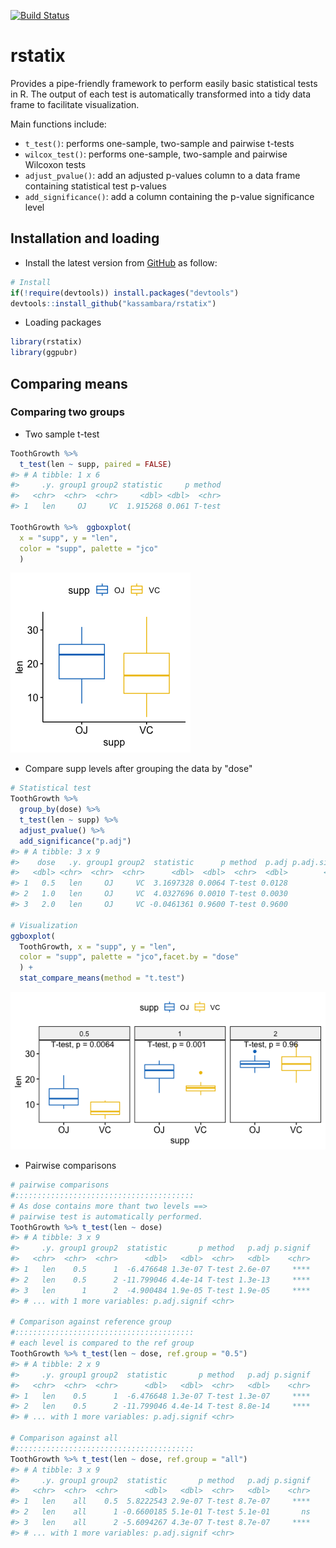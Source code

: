 <!-- README.md is generated from README.Rmd. Please edit that file -->
[![Build Status](https://api.travis-ci.org/kassambara/rstatix.png)](https://travis-ci.org/kassambara/rstatix)

rstatix
=======

Provides a pipe-friendly framework to perform easily basic statistical tests in R. The output of each test is automatically transformed into a tidy data frame to facilitate visualization.

Main functions include:

-   `t_test()`: performs one-sample, two-sample and pairwise t-tests
-   `wilcox_test()`: performs one-sample, two-sample and pairwise Wilcoxon tests
-   `adjust_pvalue()`: add an adjusted p-values column to a data frame containing statistical test p-values
-   `add_significance()`: add a column containing the p-value significance level

Installation and loading
------------------------

-   Install the latest version from [GitHub](https://github.com/kassambara/rstatix) as follow:

``` r
# Install
if(!require(devtools)) install.packages("devtools")
devtools::install_github("kassambara/rstatix")
```

-   Loading packages

``` r
library(rstatix)  
library(ggpubr)  
```

Comparing means
---------------

### Comparing two groups

-   Two sample t-test

``` r
ToothGrowth %>% 
  t_test(len ~ supp, paired = FALSE)
#> # A tibble: 1 x 6
#>     .y. group1 group2 statistic     p method
#>   <chr>  <chr>  <chr>     <dbl> <dbl>  <chr>
#> 1   len     OJ     VC  1.915268 0.061 T-test

ToothGrowth %>%  ggboxplot(
  x = "supp", y = "len",
  color = "supp", palette = "jco"
  )
```

![](tools/README-two-sample-t-test-1.png)

-   Compare supp levels after grouping the data by "dose"

``` r
# Statistical test
ToothGrowth %>%
  group_by(dose) %>%
  t_test(len ~ supp) %>%
  adjust_pvalue() %>%
  add_significance("p.adj")
#> # A tibble: 3 x 9
#>    dose   .y. group1 group2  statistic      p method  p.adj p.adj.signif
#>   <dbl> <chr>  <chr>  <chr>      <dbl>  <dbl>  <chr>  <dbl>        <chr>
#> 1   0.5   len     OJ     VC  3.1697328 0.0064 T-test 0.0128            *
#> 2   1.0   len     OJ     VC  4.0327696 0.0010 T-test 0.0030           **
#> 3   2.0   len     OJ     VC -0.0461361 0.9600 T-test 0.9600           ns

# Visualization
ggboxplot(
  ToothGrowth, x = "supp", y = "len",
  color = "supp", palette = "jco",facet.by = "dose"
  ) +
  stat_compare_means(method = "t.test")
```

![](tools/README--grouped-two-sample-t-test-1.png)

-   Pairwise comparisons

``` r
# pairwise comparisons
#::::::::::::::::::::::::::::::::::::::::
# As dose contains more thant two levels ==>
# pairwise test is automatically performed.
ToothGrowth %>% t_test(len ~ dose)
#> # A tibble: 3 x 9
#>     .y. group1 group2  statistic       p method   p.adj p.signif
#>   <chr>  <chr>  <chr>      <dbl>   <dbl>  <chr>   <dbl>    <chr>
#> 1   len    0.5      1  -6.476648 1.3e-07 T-test 2.6e-07     ****
#> 2   len    0.5      2 -11.799046 4.4e-14 T-test 1.3e-13     ****
#> 3   len      1      2  -4.900484 1.9e-05 T-test 1.9e-05     ****
#> # ... with 1 more variables: p.adj.signif <chr>

# Comparison against reference group
#::::::::::::::::::::::::::::::::::::::::
# each level is compared to the ref group
ToothGrowth %>% t_test(len ~ dose, ref.group = "0.5")
#> # A tibble: 2 x 9
#>     .y. group1 group2  statistic       p method   p.adj p.signif
#>   <chr>  <chr>  <chr>      <dbl>   <dbl>  <chr>   <dbl>    <chr>
#> 1   len    0.5      1  -6.476648 1.3e-07 T-test 1.3e-07     ****
#> 2   len    0.5      2 -11.799046 4.4e-14 T-test 8.8e-14     ****
#> # ... with 1 more variables: p.adj.signif <chr>

# Comparison against all
#::::::::::::::::::::::::::::::::::::::::
ToothGrowth %>% t_test(len ~ dose, ref.group = "all")
#> # A tibble: 3 x 9
#>     .y. group1 group2  statistic       p method   p.adj p.signif
#>   <chr>  <chr>  <chr>      <dbl>   <dbl>  <chr>   <dbl>    <chr>
#> 1   len    all    0.5  5.8222543 2.9e-07 T-test 8.7e-07     ****
#> 2   len    all      1 -0.6600185 5.1e-01 T-test 5.1e-01       ns
#> 3   len    all      2 -5.6094267 4.3e-07 T-test 8.7e-07     ****
#> # ... with 1 more variables: p.adj.signif <chr>
```
